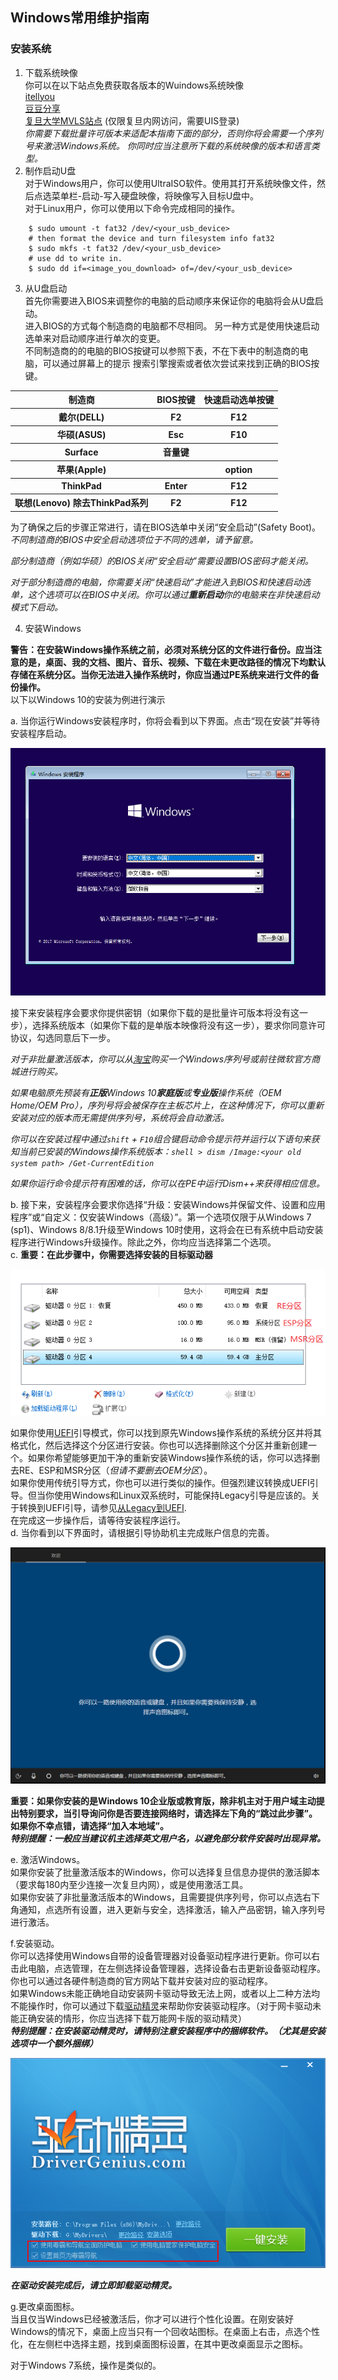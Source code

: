 ## Windows常用维护指南


### 安装系统
1. 下载系统映像  
你可以在以下站点免费获取各版本的Wuindows系统映像  
[itellyou](https://msdn.itellyou.cn/)  
[豆豆分享](https://www.iruanmi.com/msdn/)  
[复旦大学MVLS站点](http://mvls.fudan.edu.cn) (仅限复旦内网访问，需要UIS登录)   
*你需要下载批量许可版本来适配本指南下面的部分，否则你将会需要一个序列号来激活Windows系统。*
*你同时应当注意所下载的系统映像的版本和语言类型。*  
2. 制作启动U盘  
对于Windows用户，你可以使用UltraISO软件。使用其打开系统映像文件，然后点选菜单栏-启动-写入硬盘映像，将映像写入目标U盘中。  
对于Linux用户，你可以使用以下命令完成相同的操作。  
```shell  # umount the device before format.
	$ sudo umount -t fat32 /dev/<your_usb_device>
	# then format the device and turn filesystem info fat32
	$ sudo mkfs -t fat32 /dev/<your_usb_device>
	# use dd to write in.
	$ sudo dd if=<image_you_download> of=/dev/<your_usb_device>
```  
3. 从U盘启动	
首先你需要进入BIOS来调整你的电脑的启动顺序来保证你的电脑将会从U盘启动。  
进入BIOS的方式每个制造商的电脑都不尽相同。	
另一种方式是使用快速启动选单来对启动顺序进行单次的变更。  
不同制造商的的电脑的BIOS按键可以参照下表，不在下表中的制造商的电脑，可以通过屏幕上的提示
搜索引擎搜索或者依次尝试来找到正确的BIOS按键。
<table>
        <tr>
        <th>制造商</th>
        <th>BIOS按键</th>
        <th>快速启动选单按键</th>
        </tr>
        <tr><th>戴尔(DELL)</th><th>F2</th><th>F12</th></tr>
        <tr><th>华硕(ASUS)</th><th>Esc</th><th>F10</th></tr>
        <tr><th>Surface</th><th>音量键</th><th>
        <tr><th>苹果(Apple)</th><th></th><th>option</th></tr>
        <tr><th>ThinkPad</th><th>Enter</th><th>F12</th></tr>
        <tr><th>联想(Lenovo) 除去ThinkPad系列</th><th>F2</th><th>F12</th></tr>
    </table>
    
为了确保之后的步骤正常进行，请在BIOS选单中关闭“安全启动”(Safety Boot)。	
*不同制造商的BIOS中安全启动选项位于不同的选单，请予留意。*	

*部分制造商（例如华硕）的BIOS关闭“安全启动”需要设置BIOS密码才能关闭。*	

*对于部分制造商的电脑，你需要关闭“快速启动”才能进入到BIOS和快速启动选单，这个选项可以在BIOS中关闭。你可以通过<b>重新启动</b>你的电脑来在非快速启动模式下启动。*  

4. 安装Windows

**警告：在安装Windows操作系统之前，必须对系统分区的文件进行备份。应当注意的是，桌面、我的文档、图片、音乐、视频、下载在未更改路径的情况下均默认存储在系统分区。当你无法进入操作系统时，你应当通过PE系统来进行文件的备份操作。**		
以下以Windows 10的安装为例进行演示	

a. 当你运行Windows安装程序时，你将会看到以下界面。点击“现在安装”并等待安装程序启动。

![](image/welcome.png)	

接下来安装程序会要求你提供密钥（如果你下载的是批量许可版本将没有这一步），选择系统版本（如果你下载的是单版本映像将没有这一步），要求你同意许可协议，勾选同意后下一步。	

*对于非批量激活版本，你可以从[淘宝](http://www.taobao.com)购买一个Windows序列号或前往微软官方商城进行购买。*	

*如果电脑原先预装有<b>正版</b>Windows 10<b>家庭版</b>或<b>专业版</b>操作系统（OEM Home/OEM Pro），序列号将会被保存在主板芯片上，在这种情况下，你可以重新安装对应的版本而无需提供序列号，系统将会自动激活。*	

*你可以在安装过程中通过`shift` + `F10`组合键启动命令提示符并运行以下语句来获知当前已安装的Windows操作系统版本：```shell
        > dism /Image:<your old system path> /Get-CurrentEdition
    ```*
    
*如果你运行命令提示符有困难的话，你可以在PE中运行Dism++来获得相应信息。*

b. 接下来，安装程序会要求你选择“升级：安装Windows并保留文件、设置和应用程序”或“自定义：仅安装Windows（高级）”。第一个选项仅限于从Windows 7 (sp1)、Windows 8/8.1升级至Windows 10时使用，这将会在已有系统中启动安装程序进行Windows升级操作。除此之外，你均应当选择第二个选项。  
c. **重要：在此步骤中，你需要选择安装的目标驱动器**	 

![](image/disk.png)

如果你使用[UEFI](https://en.wikipedia.org/wiki/Unified_Extensible_Firmware_Interface)引导模式，你可以找到原先Windows操作系统的系统分区并将其格式化，然后选择这个分区进行安装。你也可以选择删除这个分区并重新创建一个。如果你希望能够更加干净的重新安装Windows操作系统的话，你可以选择删去RE、ESP和MSR分区（*但请不要删去OEM分区*）。		
如果你使用传统引导方式，你也可以进行类似的操作。但强烈建议转换成UEFI引导。但当你使用Windows和Linux双系统时，可能保持Legacy引导是应该的。关于转换到UEFI引导，请参见[从Legacy到UEFI](legacy_uefi.md).   
在完成这一步操作后，请等待安装程序运行。  
d. 当你看到以下界面时，请根据引导协助机主完成账户信息的完善。  

![](image/circle.png) 

**重要：如果你安装的是Windows 10企业版或教育版，除非机主对于用户域主动提出特别要求，当引导询问你是否要连接网络时，请选择左下角的“跳过此步骤”。如果你不幸点错，请选择“加入本地域”。**  
***特别提醒：一般应当建议机主选择英文用户名，以避免部分软件安装时出现异常。***  

e. 激活Windows。  
如果你安装了批量激活版本的Windows，你可以选择复旦信息办提供的激活脚本（要求每180内至少连接一次复旦内网），或是使用激活工具。  
如果你安装了非批量激活版本的Windows，且需要提供序列号，你可以点选右下角通知，点选所有设置，进入更新与安全，选择激活，输入产品密钥，输入序列号进行激活。  

f.安装驱动。  
你可以选择使用Windows自带的设备管理器对设备驱动程序进行更新。你可以右击此电脑，点选管理，在左侧选择设备管理器，选择设备右击更新设备驱动程序。  
你也可以通过各硬件制造商的官方网站下载并安装对应的驱动程序。  
如果Windows未能正确地自动安装网卡驱动导致无法上网，或者以上二种方法均不能操作时，你可以通过下载[驱动精灵](http://www.drivergenius.com/)来帮助你安装驱动程序。（对于网卡驱动未能正确安装的情形，你应当选择下载万能网卡版的驱动精灵）  
***特别提醒：在安装驱动精灵时，请特别注意安装程序中的捆绑软件。（尤其是安装选项中一个额外捆绑）***

![](image/drivergenius.png)

***在驱动安装完成后，请立即卸载驱动精灵。***  

g.更改桌面图标。  
当且仅当Windows已经被激活后，你才可以进行个性化设置。在刚安装好Windows的情况下，桌面上应当只有一个回收站图标。在桌面上右击，点选个性化，在左侧栏中选择主题，找到桌面图标设置，在其中更改桌面显示之图标。  

对于Windows 7系统，操作是类似的。
